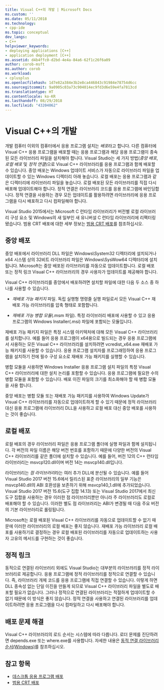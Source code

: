 ```yaml
---
title: Visual C++의 개발 | Microsoft Docs
ms.custom: ''
ms.date: 05/11/2018
ms.technology:
- cpp-ide
ms.topic: conceptual
dev_langs:
- C++
helpviewer_keywords:
- deploying applications [C++]
- application deployment [C++]
ms.assetid: d4b4ffc0-d2bd-4e4a-84a6-62f1c26f6a09
author: corob-msft
ms.author: corob
ms.workload:
- cplusplus
ms.openlocfilehash: 1d7e82a384e3b2e8ca446843c91984e78754d6cc
ms.sourcegitcommit: 9a0905c03a73c904014ec9fd3d6e59e4fa7813cd
ms.translationtype: HT
ms.contentlocale: ko-KR
ms.lasthandoff: 08/29/2018
ms.locfileid: "43204062"
---
```

# <a name="deployment-in-visual-c"></a>Visual C++의 개발

개발 컴퓨터 이외의 컴퓨터에서 응용 프로그램 설치는 *배포*라고 합니다. 다른 컴퓨터에 Visual C++ 응용 프로그램을 배포할 때는 응용 프로그램과 해당 응용 프로그램이 종속된 모든 라이브러리 파일을 설치해야 합니다. Visual Studio는 세 가지 방법(*중앙 배포*, *로컬 배포* 및 *정적 연결*)으로 Visual C++ 라이브러리를 응용 프로그램과 함께 배포할 수 있습니다. 중앙 배포는 Windows 업데이트 서비스가 자동으로 라이브러리 파일을 업데이트할 수 있는 Windows 디렉터리 아래 놓습니다. 로컬 배포는 응용 프로그램과 같은 디렉터리에 라이브러리 파일을 놓습니다. 로컬 배포된 모든 라이브러리를 직접 다시 배포해 업데이트해야 합니다. 정적 연결은 라이브러리 코드를 응용 프로그램에 바인딩합니다. 정적 연결을 사용하는 경우 모든 업데이트를 활용하려면 라이브러리에 응용 프로그램을 다시 배포하고 다시 컴파일해야 합니다.

Visual Studio 2015에서는 Microsoft C 런타임 라이브러리가 버전별 로컬 라이브러리 구성 요소 및 Windows의 새 일부인 새 유니버설 C 런타임 라이브러리에 리팩터링됐습니다. 범용 CRT 배포에 대한 세부 정보는 [범용 CRT 배포](universal-crt-deployment.md)를 참조하십시오.

## <a name="central-deployment"></a>중앙 배포

중앙 배포에서 라이브러리 DLL 파일은 Windows\System32 디렉터리에 설치되거나 x64 시스템 상의 32비트 라이브러리 파일은 Windows\SysWow64 디렉터리에 설치됩니다. Microsoft는 중앙 배포된 라이브러리를 자동으로 업데이트합니다. 로컬 배포 또는 정적 링크 Visual C++ 라이브러리의 경우 사용자가 업데이트를 제공해야 합니다.

Visual C++ 라이브러리를 중앙에서 배포하려면 설치할 파일에 대한 다음 두 소스 중 하나를 사용할 수 있습니다.

- *재배포 가능 패키지* 파일. 독립 실행형 명령줄 실행 파일로서 모든 Visual C++ 재배포 가능 라이브러리를 압축 형태로 포함합니다.

- *재배포 가능 병합 모듈*(.msm 파일). 특정 라이브러리 배포에 사용할 수 있고 응용 프로그램의 Windows Installer(.msi) 파일에 포함되는 모듈입니다.

재배포 가능 패키지 파일은 특정 시스템 아키텍처에 대해 모든 Visual C++ 라이브러리를 설치합니다. 예를 들어 응용 프로그램이 x64용으로 빌드되는 경우 응용 프로그램에서 사용하는 모든 Visual C++ 라이브러리를 설치하려면 vcredist_x64.exe 재배포 가능 패키지를 사용할 수 있습니다. 응용 프로그램 설치자를 프로그래밍하여 응용 프로그램을 설치하기 전에 필수 구성 요소로 재배포 가능 패키지를 실행할 수 있습니다.

병합 모듈을 사용하면 Windows Installer 응용 프로그램 설치 파일의 특정 Visual C++ 라이브러리에 대한 설치 논리를 포함할 수 있습니다. 응용 프로그램에 필요한 수의 병합 모듈을 포함할 수 있습니다. 배포 이진 파일의 크기를 최소화해야 할 때 병합 모듈을 사용 합니다.

중앙 배포는 병합 모듈 또는 재배포 가능 패키지를 사용하여 Windows Update가 Visual C++ 라이브러리를 자동으로 업데이트하게 할 수 있기 때문에 정적 라이브러리 대신 응용 프로그램에 라이브러리 DLL을 사용하고 로컬 배포 대신 중앙 배포를 사용하는 것이 좋습니다.

## <a name="local-deployment"></a>로컬 배포

로컬 배포의 경우 라이브러리 파일은 응용 프로그램 폴더에 실행 파일과 함께 설치됩니다. 각 버전의 파일 이름은 해당 버전 번호를 포함하기 때문에 다양한 버전의 Visual C++ 라이브러리를 같은 폴더에 설치할 수 있습니다. 예를 들어, 버전 12의 C++ 런타임 라이브러리는 msvcp120.dll이며 버전 14는 msvcp140.dll입니다.

라이브러리는 *점 라이브러리*라는 여러 추가 DLL에 분산될 수 있습니다. 예를 들어 Visual Studio 2017 버전 15.6에서 릴리스된 표준 라이브러리의 일부 기능은 msvcp140.dll의 ABI 호환성을 보존하기 위해 msvcp140_1.dll에 추가되었습니다. Visual Studio 2017 버전 15.6(도구 집합 14.13) 또는 Visual Studio 2017에서 최신 도구 집합을 사용하는 경우 이러한 점 라이브러리뿐만 아니라 주 라이브러리도 로컬로 배포해야 할 수 있습니다. 이러한 별도 점 라이브러리는 ABI가 변경될 때 다음 주요 버전의 기본 라이브러리로 롤링됩니다.

Microsoft는 로컬 배포된 Visual C++ 라이브러리를 자동으로 업데이트할 수 없기 때문에 이러한 라이브러리의 로컬 배포는 좋지 않습니다. 재배포 가능 라이브러리 로컬 배포를 사용하기로 결정하는 경우 로컬 배포된 라이브러리를 자동으로 업데이트하는 사용자 고유의 메서드를 구현하는 것이 좋습니다.

## <a name="static-linking"></a>정적 링크

동적으로 연결된 라이브러리 외에도 Visual Studio는 대부분의 라이브러리를 정적 라이브러리로 제공합니다. 응용 프로그램에 정적 라이브러리를 정적으로 연결할 수 있습니다. 즉, 라이브러리 개체 코드를 응용 프로그램에 직접 연결할 수 있습니다. 이렇게 하면 DLL 종속성 없는 단일 이진을 만들게 되므로 Visual C++ 라이브러리 파일을 별도로 배포할 필요가 없습니다. 그러나 정적으로 연결된 라이브러리는 적절하게 업데이트할 수 없기 때문에 이 방식은 좋지 않습니다. 정적 연결을 사용하고 연결된 라이브러리를 업데이트하려면 응용 프로그램을 다시 컴파일하고 다시 배포해야 합니다.

## <a name="troubleshooting-deployment-issues"></a>배포 문제 해결

Visual C++ 라이브러리의 로드 순서는 시스템에 따라 다릅니다. 로더 문제를 진단하려면 depends.exe 또는 where.exe를 사용합니다. 자세한 내용은 [동적 연결 라이브러리 순서(Windows)](https://msdn.microsoft.com/library/windows/desktop/ms682586.aspx)를 참조하십시오.

## <a name="see-also"></a>참고 항목

- [데스크톱 응용 프로그램 배포](../ide/deploying-native-desktop-applications-visual-cpp.md)
- [범용 CRT 배포](universal-crt-deployment.md)
